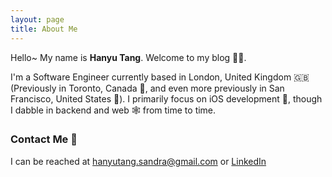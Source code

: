 ```yaml
---
layout: page
title: About Me
---
```


Hello~ My name is **Hanyu Tang**. Welcome to my blog 🙌🏻. 

I'm a Software Engineer currently based in London, United Kingdom 🇬🇧 (Previously in Toronto, Canada 🍁, and even more previously in San Francisco, United States 🌁). I primarily focus on iOS development 📱, though I dabble in backend and web 🕸 from time to time.

### Contact Me 📧

I can be reached at [hanyutang.sandra@gmail.com](mailto:hanyutang.sandra@gmail.com) or [LinkedIn](https://www.linkedin.com/in/hanyutang-sandra/)